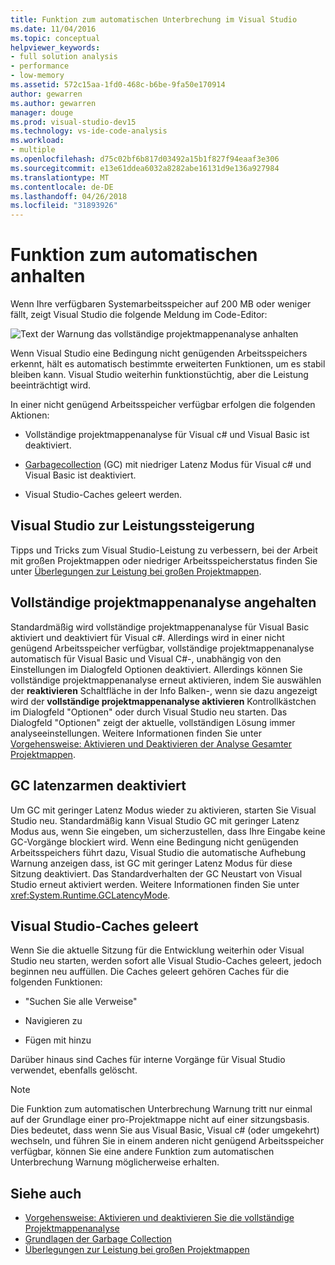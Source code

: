 ```yaml
---
title: Funktion zum automatischen Unterbrechung im Visual Studio
ms.date: 11/04/2016
ms.topic: conceptual
helpviewer_keywords:
- full solution analysis
- performance
- low-memory
ms.assetid: 572c15aa-1fd0-468c-b6be-9fa50e170914
author: gewarren
ms.author: gewarren
manager: douge
ms.prod: visual-studio-dev15
ms.technology: vs-ide-code-analysis
ms.workload:
- multiple
ms.openlocfilehash: d75c02bf6b817d03492a15b1f827f94eaaf3e306
ms.sourcegitcommit: e13e61ddea6032a8282abe16131d9e136a927984
ms.translationtype: MT
ms.contentlocale: de-DE
ms.lasthandoff: 04/26/2018
ms.locfileid: "31893926"
---
```

# <a name="automatic-feature-suspension"></a>Funktion zum automatischen anhalten

Wenn Ihre verfügbaren Systemarbeitsspeicher auf 200 MB oder weniger fällt, zeigt Visual Studio die folgende Meldung im Code-Editor:

![Text der Warnung das vollständige projektmappenanalyse anhalten](../code-quality/media/fsa_alert.png)

Wenn Visual Studio eine Bedingung nicht genügenden Arbeitsspeichers erkennt, hält es automatisch bestimmte erweiterten Funktionen, um es stabil bleiben kann. Visual Studio weiterhin funktionstüchtig, aber die Leistung beeinträchtigt wird.

In einer nicht genügend Arbeitsspeicher verfügbar erfolgen die folgenden Aktionen:

- Vollständige projektmappenanalyse für Visual c# und Visual Basic ist deaktiviert.

- [Garbagecollection](/dotnet/standard/garbage-collection/index) (GC) mit niedriger Latenz Modus für Visual c# und Visual Basic ist deaktiviert.

- Visual Studio-Caches geleert werden.

## <a name="improve-visual-studio-performance"></a>Visual Studio zur Leistungssteigerung

Tipps und Tricks zum Visual Studio-Leistung zu verbessern, bei der Arbeit mit großen Projektmappen oder niedriger Arbeitsspeicherstatus finden Sie unter [Überlegungen zur Leistung bei großen Projektmappen](https://github.com/dotnet/roslyn/wiki/Performance-considerations-for-large-solutions).

## <a name="full-solution-analysis-suspended"></a>Vollständige projektmappenanalyse angehalten

Standardmäßig wird vollständige projektmappenanalyse für Visual Basic aktiviert und deaktiviert für Visual c#. Allerdings wird in einer nicht genügend Arbeitsspeicher verfügbar, vollständige projektmappenanalyse automatisch für Visual Basic und Visual C#-, unabhängig von den Einstellungen im Dialogfeld Optionen deaktiviert. Allerdings können Sie vollständige projektmappenanalyse erneut aktivieren, indem Sie auswählen der **reaktivieren** Schaltfläche in der Info Balken-, wenn sie dazu angezeigt wird der **vollständige projektmappenanalyse aktivieren** Kontrollkästchen im Dialogfeld "Optionen" oder durch Visual Studio neu starten. Das Dialogfeld "Optionen" zeigt der aktuelle, vollständigen Lösung immer analyseeinstellungen. Weitere Informationen finden Sie unter [Vorgehensweise: Aktivieren und Deaktivieren der Analyse Gesamter Projektmappen](../code-quality/how-to-enable-and-disable-full-solution-analysis-for-managed-code.md).

## <a name="gc-low-latency-disabled"></a>GC latenzarmen deaktiviert

Um GC mit geringer Latenz Modus wieder zu aktivieren, starten Sie Visual Studio neu. Standardmäßig kann Visual Studio GC mit geringer Latenz Modus aus, wenn Sie eingeben, um sicherzustellen, dass Ihre Eingabe keine GC-Vorgänge blockiert wird. Wenn eine Bedingung nicht genügenden Arbeitsspeichers führt dazu, Visual Studio die automatische Aufhebung Warnung anzeigen dass, ist GC mit geringer Latenz Modus für diese Sitzung deaktiviert. Das Standardverhalten der GC Neustart von Visual Studio erneut aktiviert werden. Weitere Informationen finden Sie unter <xref:System.Runtime.GCLatencyMode>.

## <a name="visual-studio-caches-flushed"></a>Visual Studio-Caches geleert

Wenn Sie die aktuelle Sitzung für die Entwicklung weiterhin oder Visual Studio neu starten, werden sofort alle Visual Studio-Caches geleert, jedoch beginnen neu auffüllen. Die Caches geleert gehören Caches für die folgenden Funktionen:

- "Suchen Sie alle Verweise"

- Navigieren zu

- Fügen mit hinzu

Darüber hinaus sind Caches für interne Vorgänge für Visual Studio verwendet, ebenfalls gelöscht.

> [!NOTE]
> Die Funktion zum automatischen Unterbrechung Warnung tritt nur einmal auf der Grundlage einer pro-Projektmappe nicht auf einer sitzungsbasis. Dies bedeutet, dass wenn Sie aus Visual Basic, Visual c# (oder umgekehrt) wechseln, und führen Sie in einem anderen nicht genügend Arbeitsspeicher verfügbar, können Sie eine andere Funktion zum automatischen Unterbrechung Warnung möglicherweise erhalten.

## <a name="see-also"></a>Siehe auch

- [Vorgehensweise: Aktivieren und deaktivieren Sie die vollständige Projektmappenanalyse](../code-quality/how-to-enable-and-disable-full-solution-analysis-for-managed-code.md)
- [Grundlagen der Garbage Collection](/dotnet/standard/garbage-collection/fundamentals)
- [Überlegungen zur Leistung bei großen Projektmappen](https://github.com/dotnet/roslyn/wiki/Performance-considerations-for-large-solutions)